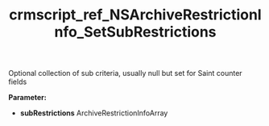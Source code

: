 ﻿---
title: crmscript_ref_NSArchiveRestrictionInfo_SetSubRestrictions
description: NSArchiveRestrictionInfo.SetSubRestrictions(ArchiveRestrictionInfoArray subRestrictions)
intellisense: NSArchiveRestrictionInfo.SetSubRestrictions
keywords: NSArchiveRestrictionInfo, GetSubRestrictions
so.topic: reference
---

Optional collection of sub criteria, usually null but set for Saint counter fields

**Parameter:** 
 - **subRestrictions** ArchiveRestrictionInfoArray

